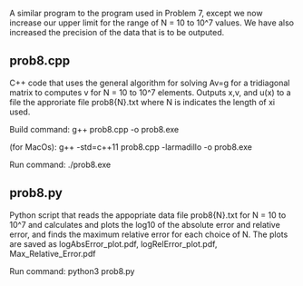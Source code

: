 A similar program to the program used in Problem 7, except we now increase our upper limit for the range of N = 10 to 10^7 values.
We have also increased the precision of the data that is to be outputed.


prob8.cpp
--------
C++ code that uses the general algorithm for solving Av=g for a tridiagonal matrix to computes v for N = 10 to 10^7 elements.
Outputs x,v, and u(x) to a file the approriate file prob8{N}.txt where N is indicates the length of xi used.

Build command: g++ prob8.cpp -o prob8.exe

(for MacOs): g++ -std=c++11 prob8.cpp -larmadillo -o prob8.exe

Run command: ./prob8.exe


prob8.py
-------
Python script that reads the appopriate data file prob8{N}.txt for N = 10 to 10^7 and calculates and plots the log10 of the absolute error and relative error, and 
finds the maximum relative error for each choice of N. The plots are saved as logAbsError_plot.pdf, logRelError_plot.pdf, Max_Relative_Error.pdf

Run command: python3 prob8.py

